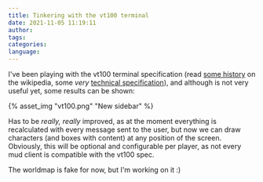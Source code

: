 ```yaml
---
title: Tinkering with the vt100 terminal
date: 2021-11-05 11:19:11
author:
tags:
categories:
language:
---
```


I've been playing with the vt100 terminal specification (read [some history](https://en.wikipedia.org/wiki/VT100) on the wikipedia, some _very_ [technical specification](https://vt100.net/docs/vt100-ug/chapter3.html)), and although is not very useful yet, some results can be shown:

{% asset_img "vt100.png" "New sidebar" %}

Has to be _really, really_ improved, as at the moment everything is recalculated with every message sent to the user, but now we can draw characters (and boxes with content) at any position of the screen. Obviously, this will be optional and configurable per player, as not every mud client is compatible with the vt100 spec.

The worldmap is fake for now, but I'm working on it :)
